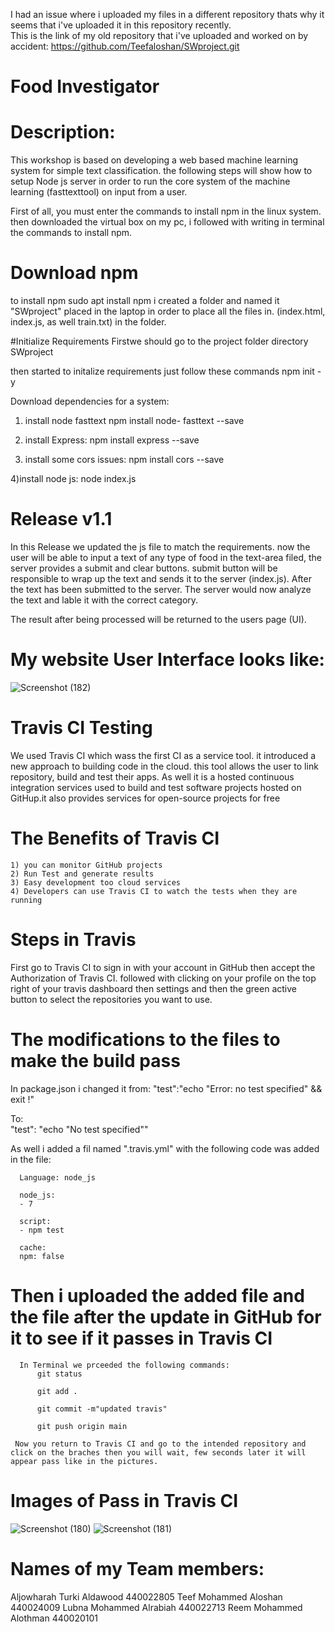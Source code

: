 I had an issue where i uploaded my files in a different repository thats why it seems that i've uploaded it in this repository recently.    
This is the link of my old repository that i've uploaded and worked on by accident: https://github.com/Teefaloshan/SWproject.git

# Food Investigator
# Description:

This workshop is based on developing a web based machine learning system for simple text classification. the following steps will show how to setup Node js server in order to run the core system of the machine learning (fasttexttool) on input from a user. 

First of all, you must enter the commands to install npm in the linux system. then downloaded the virtual box on my pc, i followed with writing in terminal the commands to install npm.

# Download npm 
to install npm 
  sudo apt install npm
i created a folder and named it "SWproject" placed in the laptop in order to place all the files in. (index.html, index.js, as well train.txt) in the folder.

#Initialize Requirements 
Firstwe should go to the project folder directory 
  SWproject 

then started to initalize requirements just follow these commands
  npm init -y

Download dependencies for a system:
  1) install node fasttext
        npm install node- fasttext --save
  
  2) install Express:
        npm install express --save
  
  3) install some cors issues:
        npm  install cors --save
        
  4)install node js:
         node index.js
         
# Release v1.1

In this Release we updated the js file to match the requirements. now the user will be able to input a text of any type of food in the text-area filed, the server provides a submit and clear buttons. submit button will be responsible to wrap up the text and sends it to the server (index.js). After the text has been submitted to the server. The server would now analyze the text and lable it with the correct category.

The result after being processed will be returned to the users page (UI).

# My website User Interface looks like: 
![Screenshot (182)](https://user-images.githubusercontent.com/105608503/170506098-d46532d0-9f08-4801-8643-b3fba7a8d566.png)


# Travis CI Testing 

We used Travis CI which wass the first CI as a service tool. it introduced a new approach to building code in the cloud. this tool allows the user to link repository, build and test their apps. As well it is a hosted continuous integration services used to build and test software projects hosted on GitHup.it also provides services for open-source projects for free 
   # The Benefits of Travis CI 
    1) you can monitor GitHub projects
    2) Run Test and generate results
    3) Easy development too cloud services 
    4) Developers can use Travis CI to watch the tests when they are running
    
   # Steps in Travis
   
   First go to Travis CI to sign in with your account in GitHub then accept the Authorization of Travis CI. followed with clicking on your profile on the top right    of your travis dashboard then settings and then the green active button to select the repositories you want to use.
   
   # The modifications to the files to make the build pass
   
   In package.json i changed it from:
      "test":"echo \"Error: no test specified\" && exit !"
   
   To:  
      "test": "echo \"No test specified\""
      
   As well i added a fil named ".travis.yml" with the following code was added in the file:
      
      Language: node_js

      node_js:
      - 7

      script:
      - npm test

      cache:
      npm: false
      
      
  # Then i uploaded the added file and the file after the update in GitHub for it to see if it passes in Travis CI
      In Terminal we prceeded the following commands:
          git status
          
          git add . 
          
          git commit -m"updated travis" 
          
          git push origin main
          
     Now you return to Travis CI and go to the intended repository and click on the braches then you will wait, few seconds later it will appear pass like in the pictures.
      
# Images of Pass in Travis CI 
![Screenshot (180)](https://user-images.githubusercontent.com/105608503/170506647-c22e870b-d727-4765-993a-4c28001270c0.png)
![Screenshot (181)](https://user-images.githubusercontent.com/105608503/170506662-ab64d07e-d727-47ca-abc5-9fdd6f810da4.png)

# Names of my Team members:
Aljowharah Turki Aldawood 440022805
Teef Mohammed Aloshan 440024009
Lubna Mohammed Alrabiah 440022713
Reem Mohammed Alothman 440020101
